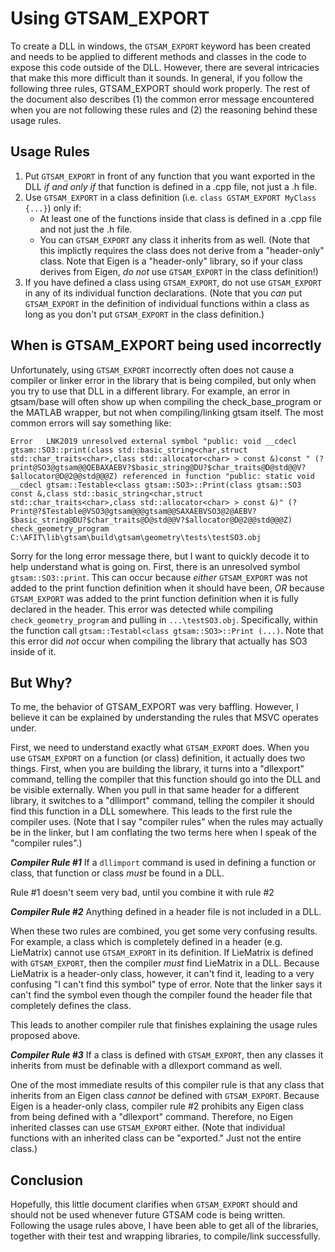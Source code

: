 # Using GTSAM_EXPORT

To create a DLL in windows, the `GTSAM_EXPORT` keyword has been created and needs to be applied to different methods and classes in the code to expose this code outside of the DLL.  However, there are several intricacies that make this more difficult than it sounds.  In general, if you follow the following three rules, GTSAM_EXPORT should work properly.  The rest of the document also describes (1) the common error message encountered when you are not following these rules and (2) the reasoning behind these usage rules.

## Usage Rules
1.  Put `GTSAM_EXPORT` in front of any function that you want exported in the DLL _if and only if_ that function is defined in a .cpp file, not just a .h file.
2.  Use `GTSAM_EXPORT` in a class definition (i.e. `class GSTAM_EXPORT MyClass {...}`) only if:
    * At least one of the functions inside that class is defined in a .cpp file and not just the .h file.
    * You can `GTSAM_EXPORT` any class it inherits from as well.  (Note that this implictly requires the class does not derive from a "header-only" class.  Note that Eigen is a "header-only" library, so if your class derives from Eigen, _do not_ use `GTSAM_EXPORT` in the class definition!) 
3.  If you have defined a class using `GTSAM_EXPORT`, do not use `GTSAM_EXPORT` in any of its individual function declarations.  (Note that you _can_ put `GTSAM_EXPORT` in the definition of individual functions within a class as long as you don't put `GTSAM_EXPORT` in the class definition.)

## When is GTSAM_EXPORT being used incorrectly
Unfortunately, using `GTSAM_EXPORT` incorrectly often does not cause a compiler or linker error in the library that is being compiled, but only when you try to use that DLL in a different library.  For example, an error in gtsam/base will often show up when compiling the check_base_program or the MATLAB wrapper, but not when compiling/linking gtsam itself.  The most common errors will say something like:

```
Error	LNK2019	unresolved external symbol "public: void __cdecl gtsam::SO3::print(class std::basic_string<char,struct std::char_traits<char>,class std::allocator<char> > const &)const " (?print@SO3@gtsam@@QEBAXAEBV?$basic_string@DU?$char_traits@D@std@@V?$allocator@D@2@@std@@@Z) referenced in function "public: static void __cdecl gtsam::Testable<class gtsam::SO3>::Print(class gtsam::SO3 const &,class std::basic_string<char,struct std::char_traits<char>,class std::allocator<char> > const &)" (?Print@?$Testable@VSO3@gtsam@@@gtsam@@SAXAEBVSO3@2@AEBV?$basic_string@DU?$char_traits@D@std@@V?$allocator@D@2@@std@@@Z)	check_geometry_program	C:\AFIT\lib\gtsam\build\gtsam\geometry\tests\testSO3.obj
```

Sorry for the long error message there, but I want to quickly decode it to help understand what is going on.  First, there is an unresolved symbol `gtsam::SO3::print`.  This can occur because _either_ `GTSAM_EXPORT` was not added to the print function definition when it should have been, _OR_ because `GTSAM_EXPORT` was added to the print function definition when it is fully declared in the header.  This error was detected while compiling `check_geometry_program` and pulling in `...\testSO3.obj`.  Specifically, within the function call `gtsam::Testabl<class gtsam::SO3>::Print (...)`.  Note that this error did _not_ occur when compiling the library that actually has SO3 inside of it.

## But Why?
To me, the behavior of GTSAM_EXPORT was very baffling.  However, I believe it can be explained by understanding the rules that MSVC operates under.  

First, we need to understand exactly what `GTSAM_EXPORT` does.  When you use `GTSAM_EXPORT` on a function (or class) definition, it actually does two things.  First, when you are building the library, it turns into a "dllexport" command, telling the compiler that this function should go into the DLL and be visible externally.  When you pull in that same header for a different library, it switches to a "dllimport" command, telling the compiler it should find this function in a DLL somewhere.  This leads to the first rule the compiler uses.  (Note that I say "compiler rules" when the rules may actually be in the linker, but I am conflating the two terms here when I speak of the "compiler rules".) 

***Compiler Rule #1*** If a `dllimport` command is used in defining a function or class, that function or class _must_ be found in a DLL.

Rule #1 doesn't seem very bad, until you combine it with rule #2

***Compiler Rule #2*** Anything defined in a header file is not included in a DLL.

When these two rules are combined, you get some very confusing results.  For example, a class which is completely defined in a header (e.g. LieMatrix) cannot use `GTSAM_EXPORT` in its definition.  If LieMatrix is defined with `GTSAM_EXPORT`, then the compiler _must_ find LieMatrix in a DLL.  Because LieMatrix is a header-only class, however, it can't find it, leading to a very confusing "I can't find this symbol" type of error.  Note that the linker says it can't find the symbol even though the compiler found the header file that completely defines the class.

This leads to another compiler rule that finishes explaining the usage rules proposed above.

***Compiler Rule #3*** If a class is defined with `GTSAM_EXPORT`, then any classes it inherits from must be definable with a dllexport command as well.

One of the most immediate results of this compiler rule is that any class that inherits from an Eigen class _cannot_ be defined with `GTSAM_EXPORT`.  Because Eigen is a header-only class, compiler rule #2 prohibits any Eigen class from being defined with a "dllexport" command.  Therefore, no Eigen inherited classes can use `GTSAM_EXPORT` either.  (Note that individual functions with an inherited class can be "exported."  Just not the entire class.)

## Conclusion
Hopefully, this little document clarifies when `GTSAM_EXPORT` should and should not be used whenever future GTSAM code is being written.  Following the usage rules above, I have been able to get all of the libraries, together with their test and wrapping libraries, to compile/link successfully.